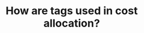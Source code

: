 ---
layout: all-exams
title: "How are tags used in cost allocation?"
blurb: "An AWS Cost and Usage Report can get unwieldly quickly as an organization moves to the cloud. Cost allocation tags help you identify and categorize resour"
quid: 255
---